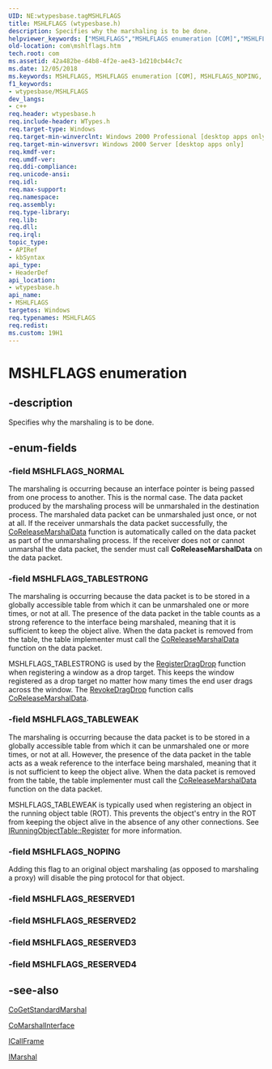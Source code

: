 ```yaml
---
UID: NE:wtypesbase.tagMSHLFLAGS
title: MSHLFLAGS (wtypesbase.h)
description: Specifies why the marshaling is to be done.
helpviewer_keywords: ["MSHLFLAGS","MSHLFLAGS enumeration [COM]","MSHLFLAGS_NOPING","MSHLFLAGS_NORMAL","MSHLFLAGS_TABLESTRONG","MSHLFLAGS_TABLEWEAK","_com_MSHLFLAGS","com.mshlflags","wtypesbase/MSHLFLAGS","wtypesbase/MSHLFLAGS_NOPING","wtypesbase/MSHLFLAGS_NORMAL","wtypesbase/MSHLFLAGS_TABLESTRONG","wtypesbase/MSHLFLAGS_TABLEWEAK"]
old-location: com\mshlflags.htm
tech.root: com
ms.assetid: 42a482be-d4b8-4f2e-ae43-1d210cb44c7c
ms.date: 12/05/2018
ms.keywords: MSHLFLAGS, MSHLFLAGS enumeration [COM], MSHLFLAGS_NOPING, MSHLFLAGS_NORMAL, MSHLFLAGS_TABLESTRONG, MSHLFLAGS_TABLEWEAK, _com_MSHLFLAGS, com.mshlflags, wtypesbase/MSHLFLAGS, wtypesbase/MSHLFLAGS_NOPING, wtypesbase/MSHLFLAGS_NORMAL, wtypesbase/MSHLFLAGS_TABLESTRONG, wtypesbase/MSHLFLAGS_TABLEWEAK
f1_keywords:
- wtypesbase/MSHLFLAGS
dev_langs:
- c++
req.header: wtypesbase.h
req.include-header: WTypes.h
req.target-type: Windows
req.target-min-winverclnt: Windows 2000 Professional [desktop apps only]
req.target-min-winversvr: Windows 2000 Server [desktop apps only]
req.kmdf-ver: 
req.umdf-ver: 
req.ddi-compliance: 
req.unicode-ansi: 
req.idl: 
req.max-support: 
req.namespace: 
req.assembly: 
req.type-library: 
req.lib: 
req.dll: 
req.irql: 
topic_type:
- APIRef
- kbSyntax
api_type:
- HeaderDef
api_location:
- wtypesbase.h
api_name:
- MSHLFLAGS
targetos: Windows
req.typenames: MSHLFLAGS
req.redist: 
ms.custom: 19H1
---
```


# MSHLFLAGS enumeration


## -description


Specifies why the marshaling is to be done.


## -enum-fields




### -field MSHLFLAGS_NORMAL

The marshaling is occurring because an interface pointer is being passed from one process to another. This is the normal case. The data packet produced by the marshaling process will be unmarshaled in the destination process. The marshaled data packet can be unmarshaled just once, or not at all. If the receiver unmarshals the data packet successfully, the <a href="https://docs.microsoft.com/windows/desktop/api/combaseapi/nf-combaseapi-coreleasemarshaldata">CoReleaseMarshalData</a> function is automatically called on the data packet as part of the unmarshaling process. If the receiver does not or cannot unmarshal the data packet, the sender must call <b>CoReleaseMarshalData</b> on the data packet.


### -field MSHLFLAGS_TABLESTRONG

The marshaling is occurring because the data packet is to be stored in a globally accessible table from which it can be unmarshaled one or more times, or not at all. The presence of the data packet in the table counts as a strong reference to the interface being marshaled, meaning that it is sufficient to keep the object alive. When the data packet is removed from the table, the table implementer must call the <a href="https://docs.microsoft.com/windows/desktop/api/combaseapi/nf-combaseapi-coreleasemarshaldata">CoReleaseMarshalData</a> function on the data packet.

MSHLFLAGS_TABLESTRONG is used by the <a href="https://docs.microsoft.com/windows/desktop/api/ole2/nf-ole2-registerdragdrop">RegisterDragDrop</a> function when registering a window as a drop target. This keeps the window registered as a drop target no matter how many times the end user drags across the window. The <a href="https://docs.microsoft.com/windows/desktop/api/ole2/nf-ole2-revokedragdrop">RevokeDragDrop</a> function calls <a href="https://docs.microsoft.com/windows/desktop/api/combaseapi/nf-combaseapi-coreleasemarshaldata">CoReleaseMarshalData</a>.


### -field MSHLFLAGS_TABLEWEAK

The marshaling is occurring because the data packet is to be stored in a globally accessible table from which it can be unmarshaled one or more times, or not at all. However, the presence of the data packet in the table acts as a weak reference to the interface being marshaled, meaning that it is not sufficient to keep the object alive. When the data packet is removed from the table, the table implementer must call the <a href="https://docs.microsoft.com/windows/desktop/api/combaseapi/nf-combaseapi-coreleasemarshaldata">CoReleaseMarshalData</a> function on the data packet. 

MSHLFLAGS_TABLEWEAK is typically used when registering an object in the running object table (ROT). This prevents the object's entry in the ROT from keeping the object alive in the absence of any other connections. See <a href="https://docs.microsoft.com/windows/desktop/api/objidl/nf-objidl-irunningobjecttable-register">IRunningObjectTable::Register</a> for more information. 


### -field MSHLFLAGS_NOPING

Adding this flag to an original object marshaling (as opposed to marshaling a proxy) will disable the ping protocol for that object.


### -field MSHLFLAGS_RESERVED1


### -field MSHLFLAGS_RESERVED2


### -field MSHLFLAGS_RESERVED3


### -field MSHLFLAGS_RESERVED4




## -see-also




<a href="https://docs.microsoft.com/windows/desktop/api/combaseapi/nf-combaseapi-cogetstandardmarshal">CoGetStandardMarshal</a>



<a href="https://docs.microsoft.com/windows/desktop/api/combaseapi/nf-combaseapi-comarshalinterface">CoMarshalInterface</a>



<a href="https://docs.microsoft.com/windows/desktop/api/callobj/nn-callobj-icallframe">ICallFrame</a>



<a href="https://docs.microsoft.com/windows/desktop/api/objidl/nn-objidl-imarshal">IMarshal</a>
 

 

